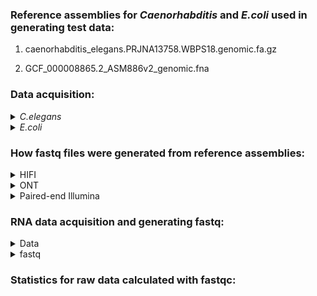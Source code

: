 ### Reference assemblies for _Caenorhabditis_ and _E.coli_ used in generating test data:

1. caenorhabditis_elegans.PRJNA13758.WBPS18.genomic.fa.gz

2. GCF_000008865.2_ASM886v2_genomic.fna

### Data acquisition:

<details>
<summary><i>C.elegans</i></summary>

```
#from wormbase
wget https://ftp.ebi.ac.uk/pub/databases/wormbase/parasite/releases/WBPS18/species/caenorhabditis_elegans/PRJNA13758/caenorhabditis_elegans.PRJNA13758.WBPS18.genomic.fa.gz
gunzip caenorhabditis_elegans.PRJNA13758.WBPS18.genomic.fa.gz
```
  
</details>



<details>
<summary><i>E.coli</i></summary>

```
#from NCBI
module load sratoolkit-3.0.0
fastq-dump GCF_000008865.2
unzip ncbi_dataset\ \(1\).zip
cd ncbi_dataset/data/GCF_000008865.2
cp GCF_000008865.2_ASM886v2_genomic.fna ./../../../.
rm -r ncbi_dataset
```
  
</details>




### How fastq files were generated from reference assemblies:

<details>
<summary>HIFI</summary>
The HIFI fastq files were made with the software [pbsim3](https://github.com/yukiteruono/pbsim3) in multipass mode.
This creates a sam file which must be converted into a bam using the software [samtools](https://www.htslib.org/).
This bam is then input into pacbio's [ccs](https://ccs.how/) software, which was installed with the bioconda package pbccs.

Step 1: pbsim3

```
#!/bin/bash
#SBATCH --account account_name
#SBATCH --qos partition_name
#SBATCH --partition partition_name
#SBATCH --output=out_%pbsim.log

module load pbsim3-3.0.4

pbsim --strategy wgs \
      --method qshmm \
      --qshmm QSHMM-RSII.model \
      --depth 60 \
      --genome /your/path/to/caenorhabditis_elegans.PRJNA13758.WBPS18.genomic.fa \
      --pass-num 10
```
This will generate a sam file for each chromosome (for elegans it is 7, 6 plus mitochondria)


Step2: samtools

```
module load samtools-1.15.1-gcc-8.2.0
cat *.sam > HIFIelegans.sam   #concatenate all the sam files into one
samtools view -b ./HIFIelegans.sam -o ./HIFIelegans.bam
```

Step 3: ccs

```
#!/bin/bash
#SBATCH --account account_name
#SBATCH --qos partition_name
#SBATCH --partition partition_name
#SBATCH --output=out_%ccs.log

module load mamba/23.1.0-4
source activate pbccs

ccs HIFIelegans.bam HIFIelegans.fastq.gz
```

Step 4: repeat pbsim3, samtools, ccs (steps 1-3) for ecoli, changing the genome from caenorhabditis_elegans.PRJNA13758.WBPS18.genomic.fa
to GCF_000008865.2_ASM886v2_genomic.fna and output file names from HIFIelegans to HIFIecoli

Step 5: unzip and concatenate the fastq files together:

```
gunzip HIFIelegans.fastq.gz
gunzip HIFIecoli.fastq.gz
cat HIFIelegans.fastq HIFIecoli.fastq > HIFItestData.fastq
```

</details>


<details>
<summary>ONT</summary>
  
</details>


<details>
<summary>Paired-end Illumina</summary>
  
</details>


### RNA data acquisition and generating fastq:

<details>
<summary>Data</summary>

```
#from wormbase
wget https://ftp.ebi.ac.uk/pub/databases/wormbase/parasite/releases/WBPS18/species/caenorhabditis_elegans/PRJNA13758/caenorhabditis_elegans.PRJNA13758.WBPS18.CDS_transcripts.fa.gz
gunzip caenorhabditis_elegans.PRJNA13758.WBPS18.CDS_transcripts.fa.gz
```

As for the _E.coli_ the same GCF_000008865.2_ASM886v2_genomic.fna assembly file was used. 

  
</details>




<details>
<summary>fastq</summary>
  
</details>



### Statistics for raw data calculated with fastqc:
